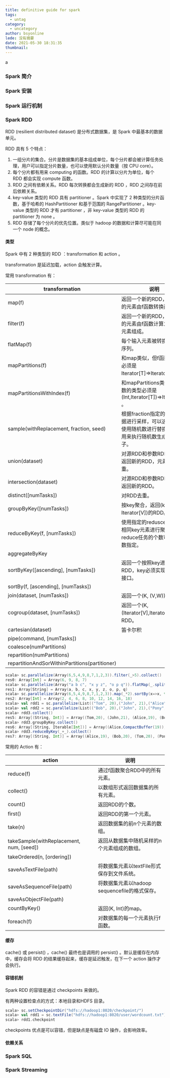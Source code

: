 ```yaml
---
title: definitive guide for spark
tags:
  - untag
category:
  - uncategory
author: bsyonline
lede: 没有摘要
date: 2021-05-30 18:31:35
thumbnail:
---
```




a

### Spark 简介



### Spark 安装



### Spark 运行机制



### Spark RDD

RDD (resilient distributed dataset) 是分布式数据集，是 Spark 中最基本的数据单元。

RDD 具有 5 个特点：

1. 一组分片的集合。分片是数据集的基本组成单位，每个分片都会被计算任务处理，用户可以指定分片数量，也可以使用默认分片数量（按 CPU core）。
2. 每个分片都有用来 computing 的函数。RDD 的计算以分片为单位，每个 RDD 都会实现 compute 函数。
3. RDD 之间有依赖关系。RDD 每次转换都会生成新的 RDD ，RDD 之间存在前后依赖关系。
4. key-value 类型的 RDD 具有 partitioner 。Spark 中实现了 2 种类型的分片函数，基于哈希的 HashPartitioner 和基于范围的 RangePartitioner 。key-value 类型的 RDD 才有 partitioner ，非 key-value 类型的 RDD 的 partitioner 为 none 。
5. RDD 存储了每个分片的优先位置。类似于 hadoop 的数据和计算尽可能在同一个 node 的概念。

#### 类型

Spark 中有 2 种类型的 RDD ：transformation 和 action 。

transformation 是延迟加载，action 会触发计算。

常用 transformation 有：

| transformation                                 | 说明                                                         |
| ---------------------------------------------- | ------------------------------------------------------------ |
| map(f)                                         | 返回一个新的RDD，新RDD的元素由f函数转换而来。                |
| filter(f)                                      | 返回一个新的RDD，新RDD的元素由f函数计算为true的元素组成。    |
| flatMap(f)                                     | 每个输入元素被转换成一个序列。                               |
| mapPartitions(f)                               | 和map类似，但f函数的类型必须是Iterator[T]=>Iterator[U] 。    |
| mapPartitionsWithIndex(f)                      | 和mapPartitions类似，但f函数的类型必须是(Int,Iterator[T])=>Iterator[U] 。 |
| sample(withReplacement, fraction, seed)        | 根据fraction指定的比例对数据进行采样，可以选择是否使用随机数进行替换，seed用来执行随机数生成器的种子。 |
| union(dataset)                                 | 对源RDD和参数RDD求并集返回新的RDD，元素不会去重。            |
| intersection(dataset)                          | 对源RDD和参数RDD求交集返回新的RDD。                          |
| distinct([numTasks])                           | 对RDD去重。                                                  |
| groupByKey([numTasks])                         | 按key聚合，返回(key, Iterator[V])的RDD。                     |
| reduceByKey(f, [numTasks])                     | 使用指定的redusce函数，对相同key元素进行聚合操作，reduce任务的个数可以由参数指定。 |
| aggregateByKey                                 |                                                              |
| sortByKey([ascending], [numTasks])             | 返回一个按照key进行排序的RDD，key必须实现Ordered接口。       |
| sortBy(f, [ascending], [numTasks])             |                                                              |
| join(dataset, [numTasks])                      | 返回一个(K, (V,W))的RDD。                                    |
| cogroup(dataset, [numTasks])                   | 返回一个(K, (Iterator[V],Iterator[W]))的RDD。                |
| cartesian(dataset)                             | 笛卡尔积                                                     |
| pipe(command, [numTasks])                      |                                                              |
| coalesce(numPartitions)                        |                                                              |
| repartition(numPartitions)                     |                                                              |
| repartitionAndSorWithinPartitions(partitioner) |                                                              |

```scala
scala> sc.parallelize(Array(6,5,4,9,8,7,1,2,3)).filter(_>5).collect()
res0: Array[Int] = Array(6, 9, 8, 7)
scala> sc.parallelize(Array("a b c", "x y z", "o p q")).flatMap(_.split(" ")).collect()
res1: Array[String] = Array(a, b, c, x, y, z, o, p, q)
scala> sc.parallelize(Array(6,5,4,9,8,7,1,2,3)).map(_*2).sortBy(x=>x, true)
res2: Array[Int] = Array(2, 4, 6, 8, 10, 12, 14, 16, 18) 
scala> val rdd1 = sc.parallelize(List(("Tom", 20),("John", 21),("Alice", 19)))
scala> val rdd2 = sc.parallelize(List(("Bob", 20),("John", 21),("Pony", 22)))
scala> rdd3.collect()
res5: Array[(String, Int)] = Array((Tom,20), (John,21), (Alice,19), (Bob,20), (John,21), (Pony,22))
scala> rdd3.groupByKey.collect()
res6: Array[(String, Iterable[Int])] = Array((Alice,CompactBuffer(19)), (Bob,CompactBuffer(20)), (Tom,CompactBuffer(20)), (Pony,CompactBuffer(22)), (John,CompactBuffer(21, 21)))
scala> rdd3.reduceByKey(_+_).collect()
res7: Array[(String, Int)] = Array((Alice,19), (Bob,20), (Tom,20), (Pony,22), (John,42))
```

常用的 Action 有：

| action                                   | 说明                                          |
| ---------------------------------------- | --------------------------------------------- |
| reduce(f)                                | 通过f函数聚合RDD中的所有元素。                |
| collect()                                | 以数组形式返回数据集的所有元素。              |
| count()                                  | 返回RDD的个数。                               |
| first()                                  | 返回RDD的第一个元素。                         |
| take(n)                                  | 返回数据集的前n个元素的数组。                 |
| takeSample(withReplacement, num, [seed]) | 返回从数据集中随机采样的n个元素组成的数组。   |
| takeOrdered(n, [ordering])               |                                               |
| saveAsTextFile(path)                     | 将数据集元素以textFile形式保存到文件系统。    |
| saveAsSequenceFile(path)                 | 将数据集元素以hadoop sequencefile的格式保存。 |
| saveAsObjectFile(path)                   |                                               |
| countByKey()                             | 返回(K, Int)的map。                           |
| foreach(f)                               | 对数据集的每一个元素执行f函数。               |



#### 缓存

cache() 或 persist() ，cache() 最终也是调用的 persist() 。默认是缓存在内存中，缓存会将 RDD 的结果缓存起来，缓存是延迟触发，在下一个 action 操作才会执行。

#### 容错机制

Spark RDD 的容错是通过 checkpoints 来做的。

有两种设置检查点的方式：本地目录和HDFS 目录。

```scala
scala> sc.setCheckpointDir("hdfs://hadoop1:8020/checkpoint/")
scala> val rdd1 = sc.textFile("hdfs://hadoop1:8020/user/wordcount.txt")
scala> rdd1.checkpoint
```

checkpoints 优点是可以容错，但是缺点是有磁盘 IO 操作，会影响效率。

#### 依赖关系



### Spark SQL



### Spark Streaming

